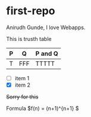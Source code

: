 # first-repo
Anirudh Gunde, I love Webapps.


This is trusth table

| P | Q | P and Q |
| ---| --- | :--- |
| T | FFF | TTTTT |


- [ ] item 1
- [x] item 2

~~Sorry for this~~


Formula $f(n) = (n+1)^{n+1} $
